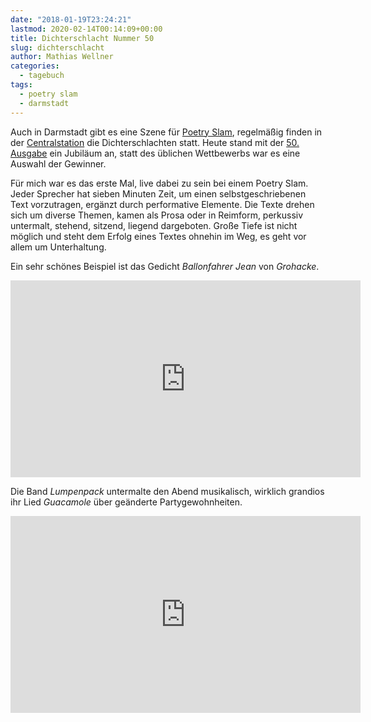 ```yaml
---
date: "2018-01-19T23:24:21"
lastmod: 2020-02-14T00:14:09+00:00
title: Dichterschlacht Nummer 50
slug: dichterschlacht
author: Mathias Wellner
categories:
  - tagebuch
tags:
  - poetry slam
  - darmstadt
---
```

Auch in Darmstadt gibt es eine Szene für [Poetry Slam](https://de.wikipedia.org/wiki/Poetry-Slam), regelmäßig finden in der [Centralstation](https://www.centralstation-darmstadt.de) die Dichterschlachten statt. Heute stand mit der [50. Ausgabe](https://www.centralstation-darmstadt.de/event/7725001/50-dichterschlacht/) ein Jubiläum an, statt des üblichen Wettbewerbs war es eine Auswahl der Gewinner. 
<!--more-->

Für mich war es das erste Mal, live dabei zu sein bei einem Poetry Slam. Jeder Sprecher hat sieben Minuten Zeit, um einen selbstgeschriebenen Text vorzutragen, ergänzt durch performative Elemente. Die Texte drehen sich um diverse Themen, kamen als Prosa oder in Reimform, perkussiv untermalt, stehend, sitzend, liegend dargeboten. Große Tiefe ist nicht möglich und steht dem Erfolg eines Textes ohnehin im Weg, es geht vor allem um Unterhaltung. 

Ein sehr schönes Beispiel ist das Gedicht *Ballonfahrer Jean* von *Grohacke*. 

<iframe width="560" height="315" src="https://www.youtube.com/embed/yTe-geLFiKs" frameborder="0" allow="autoplay; encrypted-media" allowfullscreen></iframe>

Die Band *Lumpenpack* untermalte den Abend musikalisch, wirklich grandios ihr Lied *Guacamole* über geänderte Partygewohnheiten.

<iframe width="560" height="315" src="https://www.youtube.com/embed/15-k2fCxHIo" frameborder="0" allow="autoplay; encrypted-media" allowfullscreen></iframe>